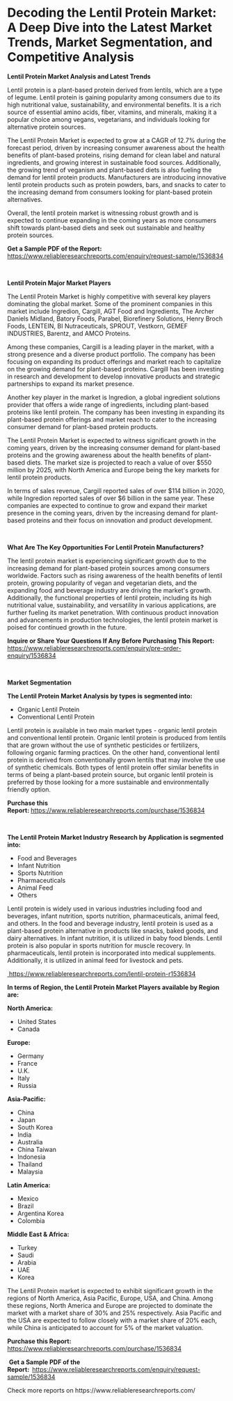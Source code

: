 <p><h1>Decoding the Lentil Protein Market: A Deep Dive into the Latest Market Trends, Market Segmentation, and Competitive Analysis</h1></p><p><strong>Lentil Protein Market Analysis and Latest Trends</strong></p>
<p><p>Lentil protein is a plant-based protein derived from lentils, which are a type of legume. Lentil protein is gaining popularity among consumers due to its high nutritional value, sustainability, and environmental benefits. It is a rich source of essential amino acids, fiber, vitamins, and minerals, making it a popular choice among vegans, vegetarians, and individuals looking for alternative protein sources.</p><p>The Lentil Protein Market is expected to grow at a CAGR of 12.7% during the forecast period, driven by increasing consumer awareness about the health benefits of plant-based proteins, rising demand for clean label and natural ingredients, and growing interest in sustainable food sources. Additionally, the growing trend of veganism and plant-based diets is also fueling the demand for lentil protein products. Manufacturers are introducing innovative lentil protein products such as protein powders, bars, and snacks to cater to the increasing demand from consumers looking for plant-based protein alternatives.</p><p>Overall, the lentil protein market is witnessing robust growth and is expected to continue expanding in the coming years as more consumers shift towards plant-based diets and seek out sustainable and healthy protein sources.</p></p>
<p><strong>Get a Sample PDF of the Report:&nbsp;</strong> <a href="https://www.reliableresearchreports.com/enquiry/request-sample/1536834">https://www.reliableresearchreports.com/enquiry/request-sample/1536834</a></p>
<p>&nbsp;</p>
<p><strong>Lentil Protein Major Market Players</strong></p>
<p><p>The Lentil Protein Market is highly competitive with several key players dominating the global market. Some of the prominent companies in this market include Ingredion, Cargill, AGT Food and Ingredients, The Archer Daniels Midland, Batory Foods, Parabel, Biorefinery Solutions, Henry Broch Foods, LENTEIN, BI Nutraceuticals, SPROUT, Vestkorn, GEMEF INDUSTRIES, Barentz, and AMCO Proteins.</p><p>Among these companies, Cargill is a leading player in the market, with a strong presence and a diverse product portfolio. The company has been focusing on expanding its product offerings and market reach to capitalize on the growing demand for plant-based proteins. Cargill has been investing in research and development to develop innovative products and strategic partnerships to expand its market presence.</p><p>Another key player in the market is Ingredion, a global ingredient solutions provider that offers a wide range of ingredients, including plant-based proteins like lentil protein. The company has been investing in expanding its plant-based protein offerings and market reach to cater to the increasing consumer demand for plant-based protein products.</p><p>The Lentil Protein Market is expected to witness significant growth in the coming years, driven by the increasing consumer demand for plant-based proteins and the growing awareness about the health benefits of plant-based diets. The market size is projected to reach a value of over $550 million by 2025, with North America and Europe being the key markets for lentil protein products.</p><p>In terms of sales revenue, Cargill reported sales of over $114 billion in 2020, while Ingredion reported sales of over $6 billion in the same year. These companies are expected to continue to grow and expand their market presence in the coming years, driven by the increasing demand for plant-based proteins and their focus on innovation and product development.</p></p>
<p>&nbsp;</p>
<p><strong>What Are The Key Opportunities For Lentil Protein Manufacturers?</strong></p>
<p><p>The lentil protein market is experiencing significant growth due to the increasing demand for plant-based protein sources among consumers worldwide. Factors such as rising awareness of the health benefits of lentil protein, growing popularity of vegan and vegetarian diets, and the expanding food and beverage industry are driving the market's growth. Additionally, the functional properties of lentil protein, including its high nutritional value, sustainability, and versatility in various applications, are further fueling its market penetration. With continuous product innovation and advancements in production technologies, the lentil protein market is poised for continued growth in the future.</p></p>
<p><strong>Inquire or Share Your Questions If Any Before Purchasing This Report:</strong> <a href="https://www.reliableresearchreports.com/enquiry/pre-order-enquiry/1536834">https://www.reliableresearchreports.com/enquiry/pre-order-enquiry/1536834</a></p>
<p>&nbsp;</p>
<p><strong>Market Segmentation</strong></p>
<p><strong>The Lentil Protein Market Analysis by types is segmented into:</strong></p>
<p><ul><li>Organic Lentil Protein</li><li>Conventional Lentil Protein</li></ul></p>
<p><p>Lentil protein is available in two main market types - organic lentil protein and conventional lentil protein. Organic lentil protein is produced from lentils that are grown without the use of synthetic pesticides or fertilizers, following organic farming practices. On the other hand, conventional lentil protein is derived from conventionally grown lentils that may involve the use of synthetic chemicals. Both types of lentil protein offer similar benefits in terms of being a plant-based protein source, but organic lentil protein is preferred by those looking for a more sustainable and environmentally friendly option.</p></p>
<p><strong>Purchase this Report:&nbsp;</strong><a href="https://www.reliableresearchreports.com/purchase/1536834">https://www.reliableresearchreports.com/purchase/1536834</a></p>
<p>&nbsp;</p>
<p><strong>The Lentil Protein Market Industry Research by Application is segmented into:</strong></p>
<p><ul><li>Food and Beverages</li><li>Infant Nutrition</li><li>Sports Nutrition</li><li>Pharmaceuticals</li><li>Animal Feed</li><li>Others</li></ul></p>
<p><p>Lentil protein is widely used in various industries including food and beverages, infant nutrition, sports nutrition, pharmaceuticals, animal feed, and others. In the food and beverage industry, lentil protein is used as a plant-based protein alternative in products like snacks, baked goods, and dairy alternatives. In infant nutrition, it is utilized in baby food blends. Lentil protein is also popular in sports nutrition for muscle recovery. In pharmaceuticals, lentil protein is incorporated into medical supplements. Additionally, it is utilized in animal feed for livestock and pets.</p></p>
<p><a href="https://www.reliableresearchreports.com/lentil-protein-r1536834">&nbsp;https://www.reliableresearchreports.com/lentil-protein-r1536834</a></p>
<p><strong>In terms of Region, the Lentil Protein Market Players available by Region are:</strong></p>
<p>
    <p> <strong> North America: </strong>
        <ul>
            <li>United States</li>
            <li>Canada</li>
        </ul>
        </p> 
    <p> <strong> Europe: </strong>
        <ul>
            <li>Germany</li>
            <li>France</li>
            <li>U.K.</li>
            <li>Italy</li>
            <li>Russia</li>
        </ul>
        </p> 
    <p> <strong> Asia-Pacific: </strong>
        <ul>
            <li>China</li>
            <li>Japan</li>
            <li>South Korea</li>
            <li>India</li>
            <li>Australia</li>
            <li>China Taiwan</li>
            <li>Indonesia</li>
            <li>Thailand</li>
            <li>Malaysia</li>
        </ul>
        </p> 
    <p> <strong> Latin America: </strong>
        <ul>
            <li>Mexico</li>
            <li>Brazil</li>
            <li>Argentina Korea</li>
            <li>Colombia</li>
        </ul>
        </p> 
    <p> <strong> Middle East & Africa: </strong>
        <ul>
            <li>Turkey</li>
            <li>Saudi</li>
            <li>Arabia</li>
            <li>UAE</li>
            <li>Korea</li>
        </ul>
    </p>
    </p>
<p><p>The Lentil Protein market is expected to exhibit significant growth in the regions of North America, Asia Pacific, Europe, USA, and China. Among these regions, North America and Europe are projected to dominate the market with a market share of 30% and 25% respectively. Asia Pacific and the USA are expected to follow closely with a market share of 20% each, while China is anticipated to account for 5% of the market valuation.</p></p>
<p><strong>Purchase this Report: </strong><a href="https://www.reliableresearchreports.com/purchase/1536834">https://www.reliableresearchreports.com/purchase/1536834</a></p>
<p>&nbsp;<strong>Get a Sample PDF of the Report:&nbsp;&nbsp;</strong><a href="https://www.reliableresearchreports.com/enquiry/request-sample/1536834">https://www.reliableresearchreports.com/enquiry/request-sample/1536834</a></p>
<p><strong></strong></p>
<p>Check more reports on https://www.reliableresearchreports.com/</p>